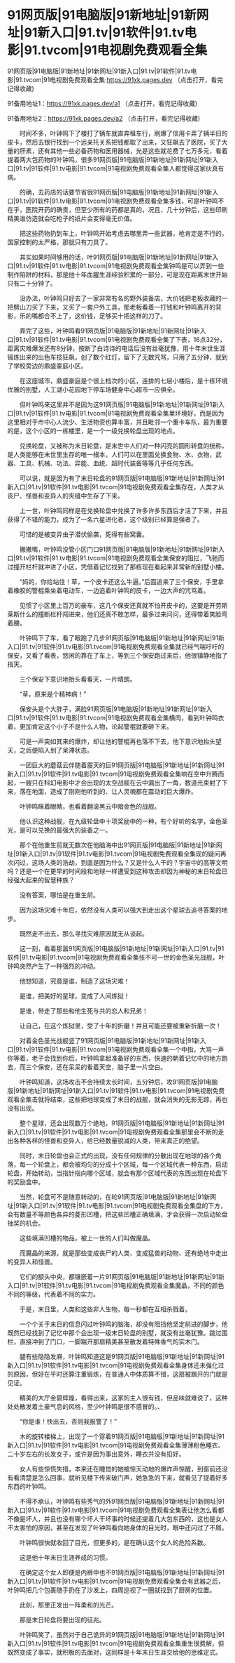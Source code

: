 # 91网页版|91电脑版|91新地址|91新网址|91新入口|91.tv|91软件|91.tv电影|91.tvcom|91电视剧免费观看全集






91网页版|91电脑版|91新地址|91新网址|91新入口|91.tv|91软件|91.tv电影|91.tvcom|91电视剧免费观看全集:https://91xk.pages.dev  （点击打开，看完记得收藏)

91备用地址1：https://91xk.pages.dev/a1   （点击打开，看完记得收藏)


91备用地址2：https://91xk.pages.dev/a2   （点击打开，看完记得收藏)







　　时间不多，叶钟鸣下了楼打了辆车就直奔租车行，刷爆了信用卡弄了辆半旧的皮卡，然后去银行找到一个远亲托关系把钱都取了出来，又狂飙去了医院，买了大量的肝素，还有其他一些必备药物和医用器械，光是这些就花费了七万多元，看着提着两大包药物的叶钟鸣，很多91网页版|91电脑版|91新地址|91新网址|91新入口|91.tv|91软件|91.tv电影|91.tvcom|91电视剧免费观看全集人都觉得这家伙真有病。

　　的确，去药店的话要节省很91网页版|91电脑版|91新地址|91新网址|91新入口|91.tv|91软件|91.tv电影|91.tvcom|91电视剧免费观看全集多钱，可是叶钟鸣不在乎，医院开药的确贵，但至少所有的药都是真的，况且，几十分钟后，这些印刷精美谁仿造就会吃枪子的纸片会变得毫无价值。

　　把这些药物扔到车上，叶钟鸣开始考虑去哪里弄一些武器，枪肯定是不行的，国家控制的太严格，那就只有刀具了。

　　其实如果时间够用的话，叶91网页版|91电脑版|91新地址|91新网址|91新入口|91.tv|91软件|91.tv电影|91.tvcom|91电视剧免费观看全集钟鸣是可以弄到一些制作陷阱的材料，那是他十年血腥生涯经验积累的一部分，可是现在距离末世开始只有二十分钟了。

　　没办法，叶钟鸣只好去了一家非常有名的野外装备店，大价钱把老板收藏的一把劈山刀买了下来，又买了一套户外工具，那老板看着一打钱和叶钟鸣离开的背影，乐的嘴都合不上了，这价钱，足够买十把这样的刀了。

　　弄完了这些，叶钟鸣看91网页版|91电脑版|91新地址|91新网址|91新入口|91.tv|91软件|91.tv电影|91.tvcom|91电视剧免费观看全集了下表，16点32分，距离灾难爆发还有8分钟，按断了白诗诗的电话后没有丝毫犹豫，用十年末世生涯锻炼出来的出色车技狂飙，创了数个红灯，留下了无数咒骂，只用了五分钟，就到了学校旁边的鼎盛豪庭小区。

　　在这座城市，鼎盛豪庭是个很上档次的小区，连排的七层小楼后，是十栋环境优雅的别墅，人工湖小花园地下停车场健身中心超市一应俱全。

　　但叶钟鸣来这里并不是因为这91网页版|91电脑版|91新地址|91新网址|91新入口|91.tv|91软件|91.tv电影|91.tvcom|91电视剧免费观看全集里环境好，而是因为这里相对于市中心人流少、生活物资也算丰富，并且毗邻一个重卡车队，最为重要的是，这个小区的一栋楼里，是一个一级兑换轮盘出现的地点。

　　兑换轮盘，又被称为末日轮盘，是末世中人们对一种闪亮的圆形转盘的统称，是人类能够在末世里生存的唯一根本，人们可以在里面兑换食物、水、衣物，武器、工具、机械、功法、异能、血统、超时代装备等等几乎任何东西。

　　可以说，就是因为有了末日轮盘的91网页版|91电脑版|91新地址|91新网址|91新入口|91.tv|91软件|91.tv电影|91.tvcom|91电视剧免费观看全集存在，人类才从丧尸、怪兽和变异人的夹缝中生存了下来。

　　上一世，叶钟鸣同样是在兑换轮盘中兑换了许多许多东西后才活了下来，并且获得了不错的能力，成为了一名六星进化者，这个级别已经算是强者了。

　　可惜的是被变异虫子潜伏偷袭，死得有些窝囊。

　　撇撇嘴，叶钟鸣没管小区门口91网页版|91电脑版|91新地址|91新网址|91新入口|91.tv|91软件|91.tv电影|91.tvcom|91电视剧免费观看全集保安的阻拦，飞驰而过撞开栏杆就冲进了小区，凭借着记忆找到了那栋现在看起来非常新的别墅小楼。

　　“妈的，你给站住！草，一个皮卡还这么牛逼。”后面追来了三个保安，手里拿着橡胶的警棍乘坐着电动车，一边追着叶钟鸣的皮卡，一边大声的咒骂着。

　　见惯了小区里上百万的豪车，这几个保安还真就不怕开皮卡的，这要是开劳斯莱斯什么的撞断栏杆闯进来，他们还真不敢怎样，最多过来问问，还得带着笑脸弯着腰。

　　叶钟鸣下了车，看了眼跑了几步91网页版|91电脑版|91新地址|91新网址|91新入口|91.tv|91软件|91.tv电影|91.tvcom|91电视剧免费观看全集就已经气喘吁吁的保安，又看了看表，悠闲的靠在了车上，等到三个保安跑过来后，他很镇静地指了指天。

　　三个保安下意识地抬头看看天，一片晴朗。

　　“草，原来是个精神病！”

　　保安头是个大胖子，满脸91网页版|91电脑版|91新地址|91新网址|91新入口|91.tv|91软件|91.tv电影|91.tvcom|91电视剧免费观看全集横肉，看到叶钟鸣衣着，更加肯定这个小子不是什么人物，论起警棍就要砸下来。

　　可是一声突如其来的爆炸，却让他的警棍再也落不下去，他下意识地抬头望天，之后便陷入到了呆滞状态。

　　一团巨大的蘑菇云伴随着震天的巨91网页版|91电脑版|91新地址|91新网址|91新入口|91.tv|91软件|91.tv电影|91.tvcom|91电视剧免费观看全集响在空中升腾而起，一艘只在科幻电影中才会出现的太空战舰在云中漏出了一角，数道光束射了下来，落在地面，造成了刚刚他听到的、让人灵魂都在震动的巨大爆炸。

　　叶钟鸣眯着眼睛，也看着翻滚黑云中暗金色的战舰。

　　他认识这种战舰，在九级轮盘中十项奖励中的一种，有个好听的名字，金色圣光，是可以兑换的最强大的装备之一。

　　那个在他重生前就无数次在他脑海中出91网页版|91电脑版|91新地址|91新网址|91新入口|91.tv|91软件|91.tv电影|91.tvcom|91电视剧免费观看全集现的疑问再次闪过，这场人类的浩劫，到底是因为什么？又是什么人干的？宇宙中的高等文明吗？还是一个在更早的时间段和地球一样遭受到这种攻击却因为神秘的末日轮盘已经强大起来的智慧种族？

　　没有答案，哪怕是在重生前。

　　因为这场灾难十年后，依然没有人类可以强大到走出这个星球去追寻答案的地步。

　　既然走不出去，那么寻找灾难原因就无从谈起。

　　这一刻，看着那嚣91网页版|91电脑版|91新地址|91新网址|91新入口|91.tv|91软件|91.tv电影|91.tvcom|91电视剧免费观看全集张不可一世的金色圣光战舰，叶钟鸣突然产生了一种强烈的冲动。

　　他想知道，究竟是谁，制造了这场灾难！

　　是谁，把美好的星球，变成了人间炼狱！

　　是谁，带走了那些和他生死与共的恋人和兄弟！

　　让自己，在这个炼狱里，受了十年的折磨！并且可能还要被重新折磨一次！

　　对着金色圣光战舰竖了91网页版|91电脑版|91新地址|91新网址|91新入口|91.tv|91软件|91.tv电影|91.tvcom|91电视剧免费观看全集一个中指，大骂一声你等着，老子会找到你后，叶钟鸣拿起准备好的东西，快速的朝着记忆中的地方跑去，而三个保安，还在呆呆的看着天空，脑子里一片空白。

　　叶钟鸣知道，这场攻击不会持续太长时间，五分钟后，攻91网页版|91电脑版|91新地址|91新网址|91新入口|91.tv|91软件|91.tv电影|91.tvcom|91电视剧免费观看全集击就将结束，这些把地球变成了末日的战舰，就会消失的无影无踪，再也没有出现。

  　　整个星球，还会出现数万个绝地，91网页版|91电脑版|91新地址|91新网址|91新入口|91.tv|91软件|91.tv电影|91.tvcom|91电视剧免费观看全集那里会不断的走出各种各样的怪兽和变异人，给已经数量锐减的人类，带来真正的绝望。

　　同时，末日轮盘也会正式的出现，没有任何规律的分散出现在地球的各个角落，每一个轮盘上，都会被均匀的分成十个区域，每一个区域代表一种东西，启动轮盘，开始转动，当指针指向哪个区域，就会有那个区域代表的东西出现在轮盘下的奖励盒中。

　　当然，轮盘可不是随意转动的，在轮91网页版|91电脑版|91新地址|91新网址|91新入口|91.tv|91软件|91.tv电影|91.tvcom|91电视剧免费观看全集盘的下方，会有数量不等颜色各异的菱形凹槽，把这些凹槽正确填满，才会获得一次启动轮盘抽奖的机会。

　　这些填满凹槽的物品，被上一世的人们叫做魔晶。

　　而魔晶的来源，就是那些变成丧尸的人类、变成猛兽的动物、还有绝地中走出的变异人和怪兽。

　　它们的额头中央，都镶嵌着一片91网页版|91电脑版|91新地址|91新网址|91新入口|91.tv|91软件|91.tv电影|91.tvcom|91电视剧免费观看全集魔晶，不同的颜色不同的等级，代表着不同的实力。

　　于是，末日里，人类和这些非人生物，每一秒都在互相杀戮着。

　　一个个关于末日的信息闪过叶钟鸣的脑海，却没有阻挡他坚定前进的脚步，他既然已经找到了记忆中那个会出现一级末日轮盘的别墅，就没有丝毫犹豫。跳过围栏，直接冲到了门口，一脚踹开那扇精美甚至散发着特殊香气的实木门。

　　腿有些隐隐发麻，叶钟鸣知道这是91网页版|91电脑版|91新地址|91新网址|91新入口|91.tv|91软件|91.tv电影|91.tvcom|91电视剧免费观看全集身体还未强化过的原因，但好在平时还算注重锻炼，在普通人中体质算不错，这扇被踹开的门就是见证。

　　精美的大厅金碧辉煌，看得出来，这家的主人很有钱，但品味就难说了，这种处处散发着土豪气息的风格，至少叶钟鸣是很不感冒的。、

　　“你是谁！快出去，否则我报警了！”

　　木的旋转楼梯上，出现了一个穿着91网页版|91电脑版|91新地址|91新网址|91新入口|91.tv|91软件|91.tv电影|91.tvcom|91电视剧免费观看全集薄薄粉色睡衣、二十岁左右的长发女子，或许是因为事出意外，睡衣并没有扣好。

　　女人有些惊慌失措，本来还在睡觉的她被惊天动地的爆炸声惊醒，到窗前还没有看清楚是怎么回事，就听见楼下传来破门声，她急急的下来，就看见了提着好多东西的叶钟鸣。

　　不得不承认，叶钟鸣有些秀气的外91网页版|91电脑版|91新地址|91新网址|91新入口|91.tv|91软件|91.tv电影|91.tvcom|91电视剧免费观看全集表让他怎么看都不像是坏人，并且也没有哪个坏人干坏事的时候还提着几大包东西的，这也是女人不太害怕的原因，甚至在发现了叶钟鸣看向她身体的目光时，眼中还闪过了不屑。

　　叶钟鸣很快就收回了目光，但更多的，是在确认这个女人的危险系数。

　　这是他十年末日生涯养成的习惯。

　　在确定这个女人即便是内裤中也不91网页版|91电脑版|91新地址|91新网址|91新入口|91.tv|91软件|91.tv电影|91.tvcom|91电视剧免费观看全集会有武器之后，叶钟鸣把几个包裹随手扔在了沙发上，四周巡视了一圈就找到了厨房的位置。

　　此刻，那里正发出一阵柔和的光芒。

　　那是末日轮盘将要出现的征兆。

　　叶钟鸣笑了，虽然对于自己诡异的91网页版|91电脑版|91新地址|91新网址|91新入口|91.tv|91软件|91.tv电影|91.tvcom|91电视剧免费观看全集重生很费解，但既然变成了事实，就积极的去面对，这同样是十年末日生涯交给他的思维定式。

